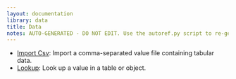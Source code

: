 ```yaml
---
layout: documentation
library: data
title: Data
notes: AUTO-GENERATED - DO NOT EDIT. Use the autoref.py script to re-generate this file.
---
```

* [Import Csv](/node/reference/data/import_csv.html): Import a comma-separated value file containing tabular data.
* [Lookup](/node/reference/data/lookup.html): Look up a value in a table or object.


